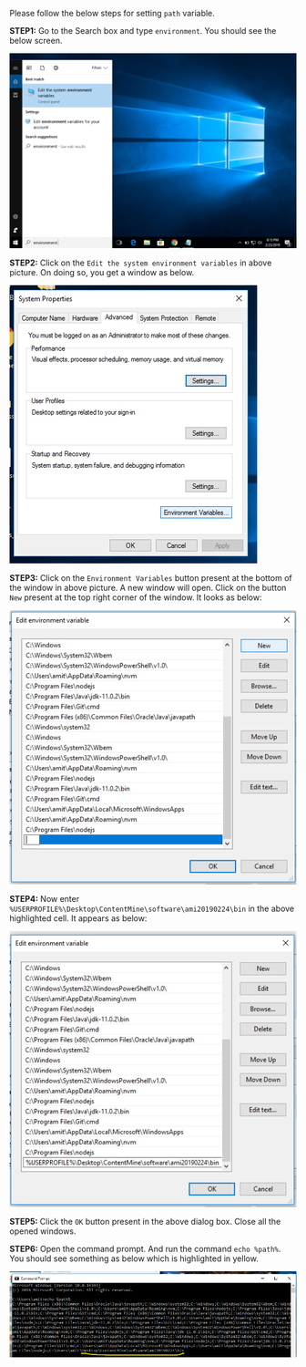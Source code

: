 Please follow the below steps for setting `path` variable. 

**STEP1:** Go to the Search box and type `environment`. You should see the below screen. 

![1](1.png)

**STEP2:** Click on the `Edit the system environment variables` in above picture. On doing so, you get a window as below.

![2](2.png)

**STEP3:** Click on the `Environment Variables` button present at the bottom of the window in above picture. A new window will open. Click on the button `New` present at the top right corner of the window. It looks as below:

![9](9.png)

**STEP4:** Now enter `%USERPROFILE%\Desktop\ContentMine\software\ami20190224\bin` in the above highlighted cell. It appears as below:

![11](11.png)

**STEP5:** Click the `OK` button present in the above dialog box. Close all the opened windows. 
 
**STEP6:** Open the command prompt. And run the command `echo %path%`. You should see something as below which is highlighted in yellow.

![12](12.png)
